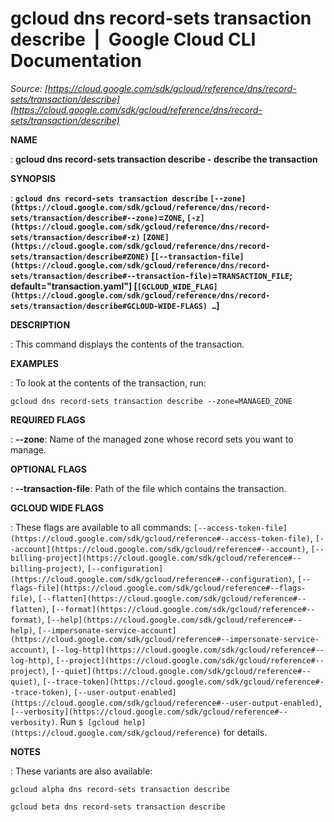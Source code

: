 # gcloud dns record-sets transaction describe  |  Google Cloud CLI Documentation

*Source: [https://cloud.google.com/sdk/gcloud/reference/dns/record-sets/transaction/describe](https://cloud.google.com/sdk/gcloud/reference/dns/record-sets/transaction/describe)*

**NAME**

: **gcloud dns record-sets transaction describe - describe the transaction**

**SYNOPSIS**

: **`gcloud dns record-sets transaction describe` `[--zone](https://cloud.google.com/sdk/gcloud/reference/dns/record-sets/transaction/describe#--zone)`=`ZONE`, `[-z](https://cloud.google.com/sdk/gcloud/reference/dns/record-sets/transaction/describe#-z)` `[ZONE](https://cloud.google.com/sdk/gcloud/reference/dns/record-sets/transaction/describe#ZONE)` [`[--transaction-file](https://cloud.google.com/sdk/gcloud/reference/dns/record-sets/transaction/describe#--transaction-file)`=`TRANSACTION_FILE`; default="transaction.yaml"] [`[GCLOUD_WIDE_FLAG](https://cloud.google.com/sdk/gcloud/reference/dns/record-sets/transaction/describe#GCLOUD-WIDE-FLAGS) …`]**

**DESCRIPTION**

: This command displays the contents of the transaction.

**EXAMPLES**

: To look at the contents of the transaction, run:

```
gcloud dns record-sets transaction describe --zone=MANAGED_ZONE
```

**REQUIRED FLAGS**

: **--zone**:
Name of the managed zone whose record sets you want to manage.

**OPTIONAL FLAGS**

: **--transaction-file**:
Path of the file which contains the transaction.

**GCLOUD WIDE FLAGS**

: These flags are available to all commands: `[--access-token-file](https://cloud.google.com/sdk/gcloud/reference#--access-token-file)`,
`[--account](https://cloud.google.com/sdk/gcloud/reference#--account)`, `[--billing-project](https://cloud.google.com/sdk/gcloud/reference#--billing-project)`,
`[--configuration](https://cloud.google.com/sdk/gcloud/reference#--configuration)`,
`[--flags-file](https://cloud.google.com/sdk/gcloud/reference#--flags-file)`,
`[--flatten](https://cloud.google.com/sdk/gcloud/reference#--flatten)`, `[--format](https://cloud.google.com/sdk/gcloud/reference#--format)`, `[--help](https://cloud.google.com/sdk/gcloud/reference#--help)`, `[--impersonate-service-account](https://cloud.google.com/sdk/gcloud/reference#--impersonate-service-account)`,
`[--log-http](https://cloud.google.com/sdk/gcloud/reference#--log-http)`,
`[--project](https://cloud.google.com/sdk/gcloud/reference#--project)`, `[--quiet](https://cloud.google.com/sdk/gcloud/reference#--quiet)`, `[--trace-token](https://cloud.google.com/sdk/gcloud/reference#--trace-token)`, `[--user-output-enabled](https://cloud.google.com/sdk/gcloud/reference#--user-output-enabled)`,
`[--verbosity](https://cloud.google.com/sdk/gcloud/reference#--verbosity)`.
Run `$ [gcloud help](https://cloud.google.com/sdk/gcloud/reference)` for details.

**NOTES**

: These variants are also available:

```
gcloud alpha dns record-sets transaction describe
```

```
gcloud beta dns record-sets transaction describe
```